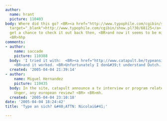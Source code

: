 ```yaml
---
author:
  name: hrant
  picture: 110403
body: Where did this go? <BR><a href="http://www.typophile.com/cgibin/show.pl?30/68125"
  target="_blank">http://www.typophile.com/cgibin/show.pl?30/68125</a> <BR>I didn&#39;t
  get a chance to check it out back then, <BR>and now it seems to be missing... <BR>
  <BR>hhp
comments:
- author:
    name: saccade
    picture: 110388
  body: 'I tried it with:  <BR><a href="http://www.catapult.be/typeansich/" target="_blank">http://www.catapult.be/typeansich/</a>
    <BR>and it worked. <BR>Unfortunately I don&#39;t understand Dutch. <BR> <BR>Michael'
  created: '2005-04-04 21:39:14'
- author:
    name: Miguel Hernandez
    picture: 110435
  body: In the site, catapult announce a tv interview or program related to Gerard
    Unger, any european review? <BR> <BR>mh.
  created: '2005-04-04 23:10:18'
date: '2005-04-04 18:24:42'
title: 'Type an sich? &#40;ATTN: Nicolai&#41;'

---
```

